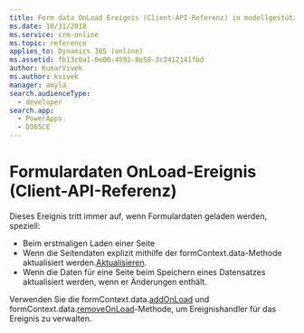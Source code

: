 ```yaml
---
title: Form data OnLoad Ereignis (Client-API-Referenz) in modellgestützten Apps| MicrosoftDocs
ms.date: 10/31/2018
ms.service: crm-online
ms.topic: reference
applies_to: Dynamics 365 (online)
ms.assetid: fb13c0a1-0e00-4592-8e58-3c2412141fbd
author: KumarVivek
ms.author: kvivek
manager: amyla
search.audienceType:
  - developer
search.app:
  - PowerApps
  - D365CE
---
```

# <a name="form-data-onload-event-client-api-reference"></a>Formulardaten OnLoad-Ereignis (Client-API-Referenz)



Dieses Ereignis tritt immer auf, wenn Formulardaten geladen werden, speziell:

- Beim erstmaligen Laden einer Seite
- Wenn die Seitendaten explizit mithilfe der formContext.data-Methode aktualisiert werden.[Aktualisieren](../formContext-data/refresh.md).
- Wenn die Daten für eine Seite beim Speichern eines Datensatzes aktualisiert werden, wenn er Änderungen enthält.
 
Verwenden Sie die formContext.data.[addOnLoad](../formContext-data/addOnLoad.md) und formContext.data.[removeOnLoad](../formContext-data/removeOnLoad.md)-Methode, um Ereignishandler für das Ereignis zu verwalten. 



